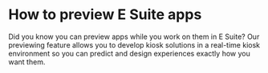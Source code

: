 [_metadata_:title]:- 'How to preview E Suite apps'
[_metadata_:description]:- "Did you know you can preview apps while you work on them in E Suite? Our previewing feature allows you to develop kiosk solutions in a real-time kiosk environment so you can predict and design experiences exactly how you want them."
[_metadata_:author]:- ""
[_metadata_:tags]:- ""
[_metadata_:date]:- "Tue Oct 11 2022"


# How to preview E Suite apps
Did you know you can preview apps while you work on them in E Suite? Our previewing feature allows you to develop kiosk solutions in a real-time kiosk environment so you can predict and design experiences exactly how you want them.
